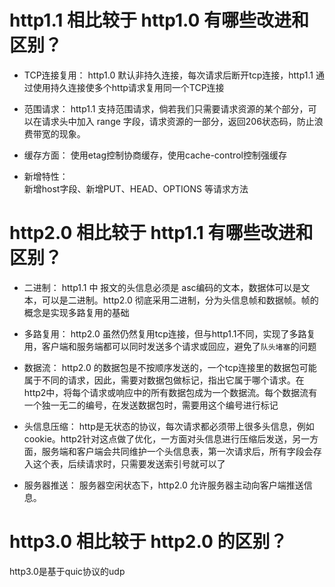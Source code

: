 # http1.1 相比较于 http1.0 有哪些改进和区别？

  - TCP连接复用：
    http1.0 默认非持久连接，每次请求后断开tcp连接，http1.1 通过使用持久连接使多个http请求复用同一个TCP连接

  - 范围请求：
    http1.1 支持范围请求，倘若我们只需要请求资源的某个部分，可以在请求头中加入 range 字段，请求资源的一部分，返回206状态码，防止浪费带宽的现象。

  - 缓存方面：
    使用etag控制协商缓存，使用cache-control控制强缓存

  - 新增特性：    
    新增host字段、新增PUT、HEAD、OPTIONS 等请求方法

# http2.0 相比较于 http1.1 有哪些改进和区别？

  - 二进制：
    http1.1 中 报文的头信息必须是 asc编码的文本，数据体可以是文本，可以是二进制。http2.0 彻底采用二进制，分为头信息帧和数据帧。帧的概念是实现多路复用的基础

  - 多路复用：
    http2.0 虽然仍然复用tcp连接，但与http1.1不同，实现了多路复用，客户端和服务端都可以同时发送多个请求或回应，避免了`队头堵塞`的问题

  - 数据流：
    http2.0 的数据包是不按顺序发送的，一个tcp连接里的数据包可能属于不同的请求，因此，需要对数据包做标记，指出它属于哪个请求。在http2中，将每个请求或响应中的所有数据包成为一个数据流。每个数据流有一个独一无二的编号，在发送数据包时，需要用这个编号进行标记

  - 头信息压缩：
    http是无状态的协议，每次请求都必须带上很多头信息，例如cookie。http2针对这点做了优化，一方面对头信息进行压缩后发送，另一方面，服务端和客户端会共同维护一个头信息表，第一次请求后，所有字段会存入这个表，后续请求时，只需要发送索引号就可以了

  - 服务器推送：
    服务器空闲状态下，http2.0 允许服务器主动向客户端推送信息。
    
# http3.0 相比较于 http2.0 的区别？

  http3.0是基于quic协议的udp


